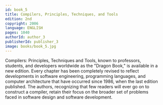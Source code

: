 ```yaml
---
id: book_5
title: Compilers, Principles, Techniques, and Tools
edition: 2nd
copyright: 2006
language: ENGLISH
pages: 1040
authorId: author_3
publisherId: publisher_3
image: books/book_5.jpg
---
```


Compilers: Principles, Techniques and Tools, known to professors, students, and developers worldwide as the "Dragon Book," is available in a new edition.  Every chapter has been completely revised to reflect developments in software engineering, programming languages, and computer architecture that have occurred since 1986, when the last edition published.  The authors, recognizing that few readers will ever go on to construct a compiler, retain their focus on the broader set of problems faced in software design and software development.